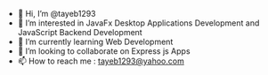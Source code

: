 - 👋 Hi, I’m @tayeb1293
- 👀 I’m interested in JavaFx Desktop Applications Development and JavaScript Backend Development
- 🌱 I’m currently learning Web Development 
- 💞️ I’m looking to collaborate on Express js Apps
- 📫 How to reach me : tayeb1293@yahoo.com

<!---
tayeb1293/tayeb1293 is a ✨ special ✨ repository because its `README.md` (this file) appears on your GitHub profile.
You can click the Preview link to take a look at your changes.
--->
